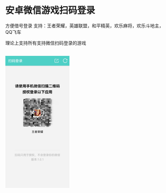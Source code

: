 # 安卓微信游戏扫码登录
方便借号登录
支持：王者荣耀，英雄联盟，和平精英，欢乐麻将，欢乐斗地主，QQ飞车

理论上支持所有支持微信扫码登录的游戏

<br>
<img src="/Screenshot.jpg?raw=true" width="200">
